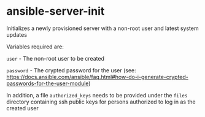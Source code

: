 # ansible-server-init
Initializes a newly provisioned server with a non-root user and latest system 
updates

Variables required are:

`user` - The non-root user to be created

`password` - The crypted password for the user
(see: https://docs.ansible.com/ansible/faq.html#how-do-i-generate-crypted-passwords-for-the-user-module)

In addition, a file `authorized_keys` needs to be provided under the `files` directory
containing ssh public keys for persons authorized to log in as the created user
